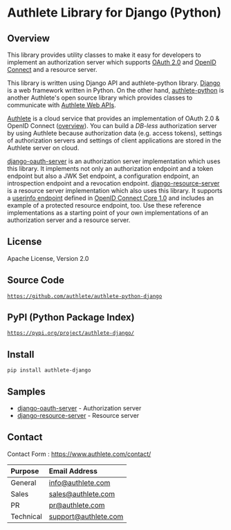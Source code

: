 Authlete Library for Django (Python)
====================================

Overview
--------

This library provides utility classes to make it easy for developers to
implement an authorization server which supports [OAuth 2.0][RFC6749] and
[OpenID Connect][OIDC] and a resource server.

This library is written using Django API and authlete-python library.
[Django][Django] is a web framework written in Python. On the other hand,
[authlete-python][AuthletePython] is another Authlete's open source library
which provides classes to communicate with [Authlete Web APIs][AuthleteAPI].

[Authlete][Authlete] is a cloud service that provides an implementation of
OAuth 2.0 & OpenID Connect ([overview][AuthleteOverview]). You can build a
_DB-less_ authorization server by using Authlete because authorization data
(e.g. access tokens), settings of authorization servers and settings of client
applications are stored in the Authlete server on cloud.

[django-oauth-server][DjangoOAuthServer] is an authorization server
implementation which uses this library. It implements not only an authorization
endpoint and a token endpoint but also a JWK Set endpoint, a configuration
endpoint, an introspection endpoint and a revocation endpoint.
[django-resource-server][DjangoResourceServer] is a resource server
implementation which also uses this library. It supports a
[userinfo endpoint][UserInfoEndpoint] defined in
[OpenID Connect Core 1.0][OIDCCore] and includes an example of a protected
resource endpoint, too. Use these reference implementations as a starting
point of your own implementations of an authorization server and a resource
server.

License
-------

  Apache License, Version 2.0

Source Code
-----------

  <code>https://github.com/authlete/authlete-python-django</code>

PyPI (Python Package Index)
---------------------------

  <code>https://pypi.org/project/authlete-django/</code>

Install
-------

    pip install authlete-django

Samples
-------

- [django-oauth-server][DjangoOAuthServer] - Authorization server
- [django-resource-server][DjangoResourceServer] - Resource server

Contact
-------

Contact Form : https://www.authlete.com/contact/

| Purpose   | Email Address        |
|:----------|:---------------------|
| General   | info@authlete.com    |
| Sales     | sales@authlete.com   |
| PR        | pr@authlete.com      |
| Technical | support@authlete.com |

[Authlete]:             https://www.authlete.com/
[AuthleteAPI]:          https://docs.authlete.com/
[AuthleteOverview]:     https://www.authlete.com/developers/overview/
[AuthletePython]:       https://github.com/authlete/authlete-python/
[Django]:               https://www.djangoproject.com/
[DjangoOAuthServer]:    https://github.com/authlete/django-oauth-server/
[DjangoResourceServer]: https://github.com/authlete/django-resource-server/
[OIDC]:                 https://openid.net/connect/
[OIDCCore]:             https://openid.net/specs/openid-connect-core-1_0.html
[RFC6749]:              https://tools.ietf.org/html/rfc6749
[UserInfoEndpoint]:     https://openid.net/specs/openid-connect-core-1_0.html#UserInfo

